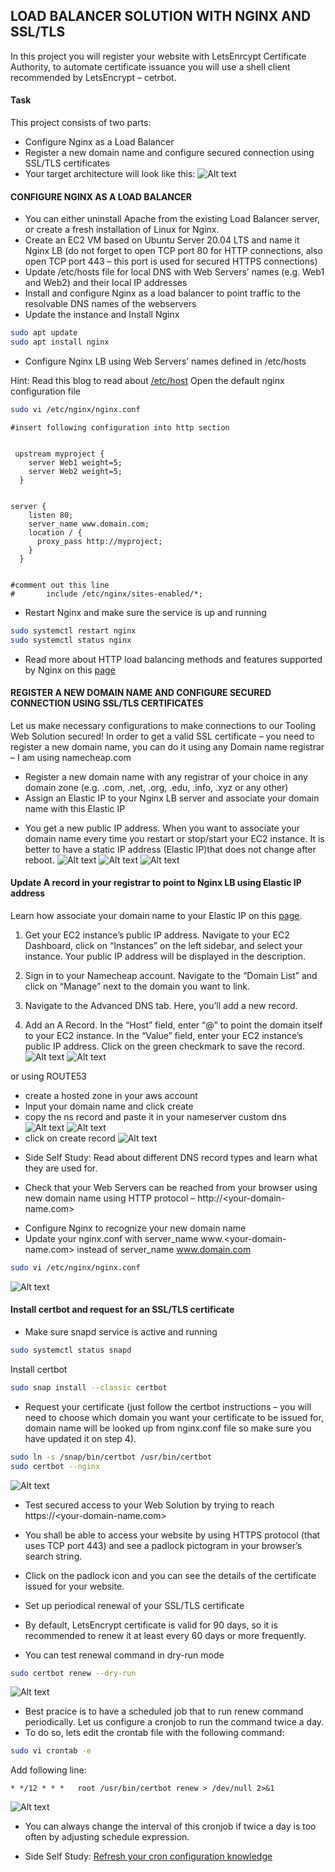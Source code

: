 ## LOAD BALANCER SOLUTION WITH NGINX AND SSL/TLS
In this project you will register your website with LetsEnrcypt Certificate Authority, to automate certificate issuance you will use a shell client recommended by LetsEncrypt – cetrbot.
#### Task
This project consists of two parts:
- Configure Nginx as a Load Balancer
- Register a new domain name and configure secured connection using SSL/TLS certificates
- Your target architecture will look like this:
![Alt text](images/image.png)


#### CONFIGURE NGINX AS A LOAD BALANCER
* You can either uninstall Apache from the existing Load Balancer server, or create a fresh installation of Linux for Nginx.
* Create an EC2 VM based on Ubuntu Server 20.04 LTS and name it Nginx LB (do not forget to open TCP port 80 for HTTP connections, also open TCP port 443 – this port is used for secured HTTPS connections)
* Update /etc/hosts file for local DNS with Web Servers’ names (e.g. Web1 and Web2) and their local IP addresses
* Install and configure Nginx as a load balancer to point traffic to the resolvable DNS names of the webservers
* Update the instance and Install Nginx
```sh
sudo apt update
sudo apt install nginx
```

* Configure Nginx LB using Web Servers’ names defined in /etc/hosts

Hint: Read this blog to read about [/etc/host](https://linuxize.com/post/how-to-edit-your-hosts-file/)
Open the default nginx configuration file
```sh
sudo vi /etc/nginx/nginx.conf
```
```
#insert following configuration into http section


 upstream myproject {
    server Web1 weight=5;
    server Web2 weight=5;
  }


server {
    listen 80;
    server_name www.domain.com;
    location / {
      proxy_pass http://myproject;
    }
  }


#comment out this line
#       include /etc/nginx/sites-enabled/*;

```
* Restart Nginx and make sure the service is up and running
```sh
sudo systemctl restart nginx
sudo systemctl status nginx
```

* Read more about HTTP load balancing methods and features supported by Nginx on this [page](https://docs.nginx.com/nginx/admin-guide/load-balancer/http-load-balancer/)

#### REGISTER A NEW DOMAIN NAME AND CONFIGURE SECURED CONNECTION USING SSL/TLS CERTIFICATES
Let us make necessary configurations to make connections to our Tooling Web Solution secured!
In order to get a valid SSL certificate – you need to register a new domain name, you can do it using any Domain name registrar – I am using namecheap.com 
* Register a new domain name with any registrar of your choice in any domain zone (e.g. .com, .net, .org, .edu, .info, .xyz or any other)
* Assign an Elastic IP to your Nginx LB server and associate your domain name with this Elastic IP
- You get a new public IP address. When you want to associate your domain name every time you restart or stop/start your EC2 instance. It is better to have a static IP address (Elastic IP)that does not change after reboot. 
![Alt text](images/image-1.png)
![Alt text](images/image-2.png)
![Alt text](images/image-3.png)

#### Update A record in your registrar to point to Nginx LB using Elastic IP address
Learn how associate your domain name to your Elastic IP on this [page](https://saturncloud.io/blog/setting-up-amazon-ec2-with-namecheap-domain-and-subdomain-a-comprehensive-guide/).

1. Get your EC2 instance’s public IP address. Navigate to your EC2 Dashboard, click on “Instances” on the left sidebar, and select your instance. Your public IP address will be displayed in the description.

2. Sign in to your Namecheap account. Navigate to the “Domain List” and click on “Manage” next to the domain you want to link.

3. Navigate to the Advanced DNS tab. Here, you’ll add a new record.

4. Add an A Record. In the “Host” field, enter “@” to point the domain itself to your EC2 instance. In the “Value” field, enter your EC2 instance’s public IP address. Click on the green checkmark to save the record.
![Alt text](images/image-4.png)
![Alt text](images/image-5.png)

or using ROUTE53
- create a hosted zone in your aws account
- Input your domain name and click create   
- copy the ns record and paste it in your nameserver custom dns 
![Alt text](images/image-6.png)
![Alt text](images/image-7.png)
- click on create record 
![Alt text](images/image-8.png)

* Side Self Study: Read about different DNS record types and learn what they are used for.
- Check that your Web Servers can be reached from your browser using new domain name using HTTP protocol – http://<your-domain-name.com>

* Configure Nginx to recognize your new domain name
* Update your nginx.conf with server_name www.<your-domain-name.com> instead of server_name www.domain.com
```sh
sudo vi /etc/nginx/nginx.conf
```
![Alt text](image.png)

####  Install certbot and request for an SSL/TLS certificate
* Make sure snapd service is active and running
```sh
sudo systemctl status snapd
```

Install certbot
```sh
sudo snap install --classic certbot
```

* Request your certificate (just follow the certbot instructions – you will need to choose which domain you want your certificate to be issued for, domain name will be looked up from nginx.conf file so make sure you have updated it on step 4).
```sh
sudo ln -s /snap/bin/certbot /usr/bin/certbot
sudo certbot --nginx
```
![Alt text](image-1.png)

* Test secured access to your Web Solution by trying to reach https://<your-domain-name.com>

* You shall be able to access your website by using HTTPS protocol (that uses TCP port 443) and see a padlock pictogram in your browser’s search string.

* Click on the padlock icon and you can see the details of the certificate issued for your website.

* Set up periodical renewal of your SSL/TLS certificate

* By default, LetsEncrypt certificate is valid for 90 days, so it is recommended to renew it at least every 60 days or more frequently.

- You can test renewal command in dry-run mode

```sh
sudo certbot renew --dry-run
```
![Alt text](image-2.png)
* Best pracice is to have a scheduled job that to run renew command periodically. Let us configure a cronjob to run the command twice a day.
* To do so, lets edit the crontab file with the following command:
```sh
sudo vi crontab -e
```

Add following line:
```
* */12 * * *   root /usr/bin/certbot renew > /dev/null 2>&1
```
![Alt text](image-3.png)
- You can always change the interval of this cronjob if twice a day is too often by adjusting schedule expression.

- Side Self Study: [Refresh your cron configuration knowledge ](https://crontab.guru/examples.html)


